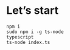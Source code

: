 # Let’s start
<code>npm i</code>
<br />
<code>sudo npm i -g ts-node typescript</code>
<br />
<code>ts-node index.ts</code>

